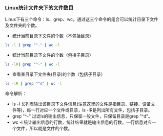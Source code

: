 ### Linux统计文件夹下的文件数目
Linux下有三个命令：ls、grep、wc。通过这三个命令的组合可以统计目录下文件及文件夹的个数。
* 统计当前目录下文件的个数（不包括目录）
```bash
ls -l | grep "^-" | wc -l
```
* 统计当前目录下文件的个数（包括子目录）
```bash
ls -lR| grep "^-" | wc -l
```
* 查看某目录下文件夹(目录)的个数（包括子目录）
```bash
ls -lR | grep "^d" | wc -l
```
命令解析：
* ls -l
长列表输出该目录下文件信息(注意这里的文件是指目录、链接、设备文件等)，每一行对应一个文件或目录，ls -lR是列出所有文件，包括子目录。
* grep "^-" 
过滤ls的输出信息，只保留一般文件，只保留目录是grep "^d"。
* wc -l 
统计输出信息的行数，统计结果就是输出信息的行数，一行信息对应一个文件，所以就是文件的个数。